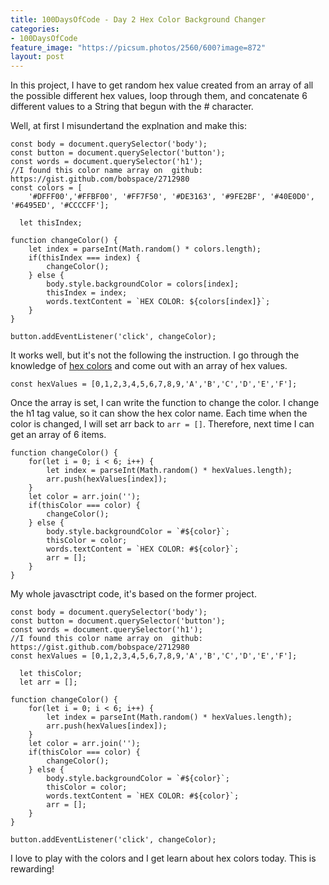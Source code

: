 ```yaml
---
title: 100DaysOfCode - Day 2 Hex Color Background Changer
categories:
- 100DaysOfCode
feature_image: "https://picsum.photos/2560/600?image=872"
layout: post
---
```


In this project, I have to get random hex value created from an array of all the possible different hex values, loop through them, and concatenate 6 different values to a String that begun with the # character.

> 

Well, at first I misundertand the explnation and make this:

```
const body = document.querySelector('body');
const button = document.querySelector('button');
const words = document.querySelector('h1');
//I found this color name array on  github: https://gist.github.com/bobspace/2712980
const colors = [
    '#DFFF00','#FFBF00', '#FF7F50', '#DE3163', '#9FE2BF', '#40E0D0', '#6495ED', '#CCCCFF'];

  let thisIndex;

function changeColor() {
    let index = parseInt(Math.random() * colors.length);
    if(thisIndex === index) {
        changeColor();
    } else {
        body.style.backgroundColor = colors[index];
        thisIndex = index;
        words.textContent = `HEX COLOR: ${colors[index]}`;
    } 
}

button.addEventListener('click', changeColor);
```

It works well, but it's not the following the instruction. I go through the knowledge of [hex colors](https://www.codeconquest.com/hex-color-codes/) and come out with an array of hex values.

```
const hexValues = [0,1,2,3,4,5,6,7,8,9,'A','B','C','D','E','F'];
```

Once the array is set, I can write the function to change the color. I change the h1 tag value, so it can show the hex color name. Each time when the color is changed, I will set arr back to `arr = []`. Therefore, next time I can get an array of 6 items.

```
function changeColor() {
    for(let i = 0; i < 6; i++) {
        let index = parseInt(Math.random() * hexValues.length);
        arr.push(hexValues[index]);
    }
    let color = arr.join('');
    if(thisColor === color) {
        changeColor();
    } else {
        body.style.backgroundColor = `#${color}`;
        thisColor = color;
        words.textContent = `HEX COLOR: #${color}`;
        arr = [];
    } 
}
```

My whole javasctript code, it's based on the former project.

```
const body = document.querySelector('body');
const button = document.querySelector('button');
const words = document.querySelector('h1');
//I found this color name array on  github: https://gist.github.com/bobspace/2712980
const hexValues = [0,1,2,3,4,5,6,7,8,9,'A','B','C','D','E','F'];

  let thisColor;
  let arr = [];

function changeColor() {
    for(let i = 0; i < 6; i++) {
        let index = parseInt(Math.random() * hexValues.length);
        arr.push(hexValues[index]);
    }
    let color = arr.join('');
    if(thisColor === color) {
        changeColor();
    } else {
        body.style.backgroundColor = `#${color}`;
        thisColor = color;
        words.textContent = `HEX COLOR: #${color}`;
        arr = [];
    } 
}

button.addEventListener('click', changeColor);
```

I love to play with the colors and I get learn about hex colors today. This is rewarding!
